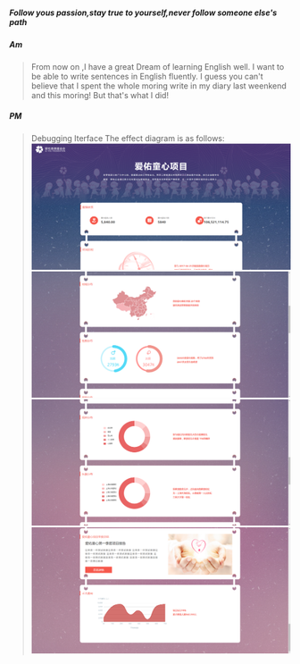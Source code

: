 #####  Follow yous passion,stay true to yourself,never follow someone else's path

#####  Am
> From now on ,I have a great Dream of learning English well.
> I want to be able to write sentences in English fluently.
> I guess you can't  believe that I spent the whole moring write in my diary last weenkend and this moring!
> But that's what I did!

##### PM
> Debugging Iterface
> The effect diagram is as follows:
> ![First](https://github.com/liugezhou/liugezhouImage/blob/master/Diary/0617/first.jpg)
> ![Second](https://github.com/liugezhou/liugezhouImage/blob/master/Diary/0617/second.jpg)
> ![Third](https://github.com/liugezhou/liugezhouImage/blob/master/Diary/0617/third.jpg)
> ![Fourth](https://github.com/liugezhou/liugezhouImage/blob/master/Diary/0617/four.jpg)

